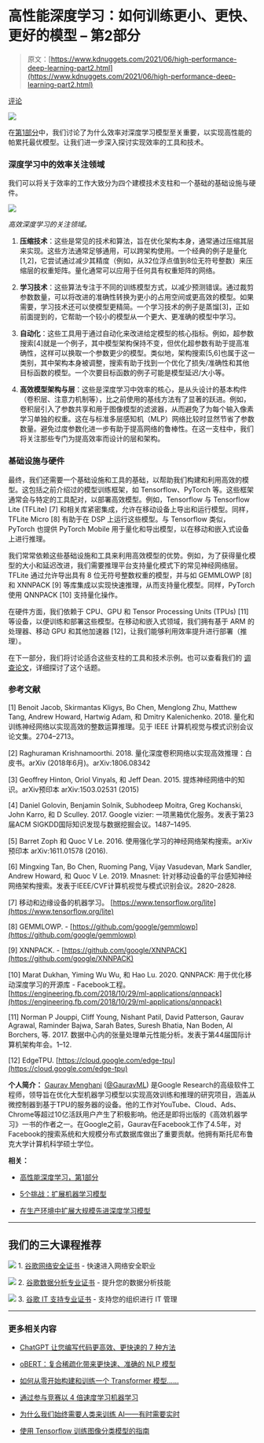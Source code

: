 # 高性能深度学习：如何训练更小、更快、更好的模型 – 第2部分

> 原文：[https://www.kdnuggets.com/2021/06/high-performance-deep-learning-part2.html](https://www.kdnuggets.com/2021/06/high-performance-deep-learning-part2.html)

[评论](#comments)

![](../Images/9970edb2850289adc136ca465d25bc5e.png)

在[第1部分](https://www.kdnuggets.com/2021/06/efficiency-deep-learning-part1.html)中，我们讨论了为什么效率对深度学习模型至关重要，以实现高性能的帕累托最优模型。让我们进一步深入探讨实现效率的工具和技术。

### 深度学习中的效率关注领域

我们可以将关于效率的工作大致分为四个建模技术支柱和一个基础的基础设施与硬件。

![](../Images/da8235ca2af85196243d7dd45e540c35.png)

*高效深度学习的关注领域。*

1.  **压缩技术**：这些是常见的技术和算法，旨在优化架构本身，通常通过压缩其层来实现。这些方法通常足够通用，可以跨架构使用。一个经典的例子是量化[1,2]，它尝试通过减少其精度（例如，从32位浮点值到8位无符号整数）来压缩层的权重矩阵。量化通常可以应用于任何具有权重矩阵的网络。

1.  **学习技术**：这些算法专注于不同的训练模型方式，以减少预测错误。通过裁剪参数数量，可以将改进的准确性转换为更小的占用空间或更高效的模型。如果需要，学习技术还可以使模型更精简。一个学习技术的例子是蒸馏[3]，正如前面提到的，它帮助一个较小的模型从一个更大、更准确的模型中学习。

1.  **自动化**：这些工具用于通过自动化来改进给定模型的核心指标。例如，超参数搜索[4]就是一个例子，其中模型架构保持不变，但优化超参数有助于提高准确性，这样可以换取一个参数更少的模型。类似地，架构搜索[5,6]也属于这一类别，其中架构本身被调整，搜索有助于找到一个优化了损失/准确性和其他目标函数的模型。一个次要目标函数的例子可能是模型延迟/大小等。

1.  **高效模型架构与层**：这些是深度学习中效率的核心，是从头设计的基本构件（卷积层、注意力机制等），比之前使用的基线方法有了显著的跃进。例如，卷积层引入了参数共享和用于图像模型的滤波器，从而避免了为每个输入像素学习单独的权重。这在与标准多层感知机（MLP）网络比较时显然节省了参数数量。避免过度参数化进一步有助于提高网络的鲁棒性。在这一支柱中，我们将关注那些专门为提高效率而设计的层和架构。

### 基础设施与硬件

最终，我们还需要一个基础设施和工具的基础，以帮助我们构建和利用高效的模型。这包括之前介绍过的模型训练框架，如 Tensorflow、PyTorch 等。这些框架通常会与特定的工具配对，以部署高效模型。例如，Tensorflow 与 Tensorflow Lite (TFLite) [7] 和相关库紧密集成，允许在移动设备上导出和运行模型。同样，TFLite Micro [8] 有助于在 DSP 上运行这些模型。与 Tensorflow 类似，PyTorch 也提供 PyTorch Mobile 用于量化和导出模型，以在移动和嵌入式设备上进行推理。

我们常常依赖这些基础设施和工具来利用高效模型的优势。例如，为了获得量化模型的大小和延迟改进，我们需要推理平台支持量化模式下的常见神经网络层。TFLite 通过允许导出具有 8 位无符号整数权重的模型，并与如 GEMMLOWP [8] 和 XNNPACK [9] 等库集成以实现快速推理，从而支持量化模型。同样，PyTorch 使用 QNNPACK [10] 支持量化操作。

在硬件方面，我们依赖于 CPU、GPU 和 Tensor Processing Units (TPUs) [11] 等设备，以便训练和部署这些模型。在移动和嵌入式领域，我们拥有基于 ARM 的处理器、移动 GPU 和其他加速器 [12]，让我们能够利用效率提升进行部署（推理）。

在下一部分，我们将讨论适合这些支柱的工具和技术示例。也可以查看我们的 [调查论文](https://arxiv.org/abs/2106.08962)，详细探讨了这个话题。

### 参考文献

[1] Benoit Jacob, Skirmantas Kligys, Bo Chen, Menglong Zhu, Matthew Tang, Andrew Howard, Hartwig Adam, 和 Dmitry Kalenichenko. 2018\. 量化和训练神经网络以实现高效的整数运算推理。见于 IEEE 计算机视觉与模式识别会议论文集。2704–2713。

[2] Raghuraman Krishnamoorthi. 2018\. 量化深度卷积网络以实现高效推理：白皮书。arXiv (2018年6月)。arXiv:1806.08342

[3] Geoffrey Hinton, Oriol Vinyals, 和 Jeff Dean. 2015\. 提炼神经网络中的知识。arXiv预印本 arXiv:1503.02531 (2015)

[4] Daniel Golovin, Benjamin Solnik, Subhodeep Moitra, Greg Kochanski, John Karro, 和 D Sculley. 2017\. Google vizier: 一项黑箱优化服务。发表于第23届ACM SIGKDD国际知识发现与数据挖掘会议。1487–1495.

[5] Barret Zoph 和 Quoc V Le. 2016\. 使用强化学习的神经网络架构搜索。arXiv预印本 arXiv:1611.01578 (2016).

[6] Mingxing Tan, Bo Chen, Ruoming Pang, Vijay Vasudevan, Mark Sandler, Andrew Howard, 和 Quoc V Le. 2019\. Mnasnet: 针对移动设备的平台感知神经网络架构搜索。发表于IEEE/CVF计算机视觉与模式识别会议。2820–2828.

[7] 移动和边缘设备的机器学习。 [https://www.tensorflow.org/lite](https://www.tensorflow.org/lite)

[8] GEMMLOWP. - [https://github.com/google/gemmlowp](https://github.com/google/gemmlowp)

[9] XNNPACK. - [https://github.com/google/XNNPACK](https://github.com/google/XNNPACK)

[10] Marat Dukhan, Yiming Wu Wu, 和 Hao Lu. 2020\. QNNPACK: 用于优化移动深度学习的开源库 - Facebook工程。 [https://engineering.fb.com/2018/10/29/ml-applications/qnnpack](https://engineering.fb.com/2018/10/29/ml-applications/qnnpack)

[11] Norman P Jouppi, Cliff Young, Nishant Patil, David Patterson, Gaurav Agrawal, Raminder Bajwa, Sarah Bates, Suresh Bhatia, Nan Boden, Al Borchers, 等. 2017\. 数据中心内的张量处理单元性能分析。发表于第44届国际计算机架构年会。1–12.

[12] EdgeTPU. [https://cloud.google.com/edge-tpu](https://cloud.google.com/edge-tpu)

**个人简介：** [Gaurav Menghani](http://www.gaurav.im/) ([@GauravML](https://twitter.com/GauravML)) 是Google Research的高级软件工程师，领导旨在优化大型机器学习模型以实现高效训练和推理的研究项目，涵盖从微控制器到基于TPU的服务器的设备。他的工作对YouTube、Cloud、Ads、Chrome等超过10亿活跃用户产生了积极影响。他还是即将出版的《高效机器学习》一书的作者之一。在Google之前，Gaurav在Facebook工作了4.5年，对Facebook的搜索系统和大规模分布式数据库做出了重要贡献。他拥有斯托尼布鲁克大学计算机科学硕士学位。

**相关：**

+   [高性能深度学习，第1部分](https://www.kdnuggets.com/2021/06/efficiency-deep-learning-part1.html)

+   [5个挑战：扩展机器学习模型](https://www.kdnuggets.com/2020/10/5-challenges-scaling-machine-learning-models.html)

+   [在生产环境中扩展大规模先进深度学习模型](https://www.kdnuggets.com/2019/07/scaling-massive-deep-learning-model-production.html)

* * *

## 我们的三大课程推荐

![](../Images/0244c01ba9267c002ef39d4907e0b8fb.png) 1\. [谷歌网络安全证书](https://www.kdnuggets.com/google-cybersecurity) - 快速进入网络安全职业

![](../Images/e225c49c3c91745821c8c0368bf04711.png) 2\. [谷歌数据分析专业证书](https://www.kdnuggets.com/google-data-analytics) - 提升您的数据分析技能

![](../Images/0244c01ba9267c002ef39d4907e0b8fb.png) 3\. [谷歌 IT 支持专业证书](https://www.kdnuggets.com/google-itsupport) - 支持您的组织进行 IT 管理

* * *

### 更多相关内容

+   [ChatGPT 让您编写代码更高效、更快速的 7 种方法](https://www.kdnuggets.com/2023/06/7-ways-chatgpt-makes-code-better-faster.html)

+   [oBERT：复合稀疏化带来更快速、准确的 NLP 模型](https://www.kdnuggets.com/2022/05/obert-compound-sparsification-delivers-faster-accurate-models-nlp.html)

+   [如何从零开始构建和训练一个 Transformer 模型……](https://www.kdnuggets.com/how-to-build-and-train-a-transformer-model-from-scratch-with-hugging-face-transformers)

+   [通过参与竞赛以 4 倍速度学习机器学习](https://www.kdnuggets.com/2022/01/learn-machine-learning-4x-faster-participating-competitions.html)

+   [为什么我们始终需要人类来训练 AI——有时需要实时](https://www.kdnuggets.com/2021/12/why-we-need-humans-training-ai.html)

+   [使用 Tensorflow 训练图像分类模型的指南](https://www.kdnuggets.com/2022/12/guide-train-image-classification-model-tensorflow.html)
